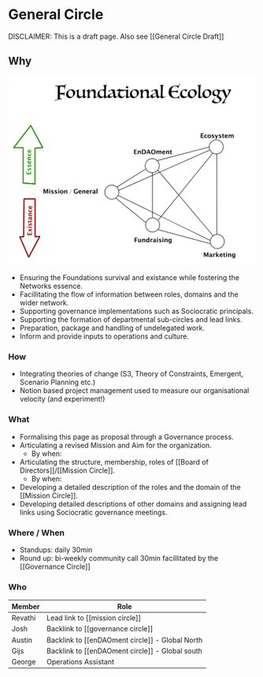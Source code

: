 # General Circle
DISCLAIMER: This is a draft page. 
Also see [[General Circle Draft]]

## Why
![](assets/FoundationalEcologySmall.jpg)
- Ensuring the Foundations survival and existance while fostering the Networks essence.
- Facillitating the flow of information between roles, domains and the wider network.
- Supporting governance implementations such as Sociocratic principals.
- Supporting the formation of departmental sub-circles and lead links.
- Preparation, package and handling of undelegated work.
- Inform and provide inputs to operations and culture.

### How
- Integrating theories of change (S3, Theory of Constraints, Emergent, Scenario Planning etc.)
- Notion based project management used to measure our organisational velocity (and experiment!)

### What 
- Formalising this page as proposal through a Governance process.
- Articulating a revised Mission and Aim for the organization.
	- By when: 
- Articulating the structure, membership, roles of [[Board of Directors]]/[[Mission Circle]].
	- By when:
- Developing a detailed description of the roles and the domain of the [[Mission Circle]].
- Developing detailed descriptions of other domains and assigning lead links using Sociocratic governance meetings.


### Where / When
- Standups: daily 30min
- Round up: bi-weekly community call 30min facillitated by the [[Governance Circle]]


### Who 
| Member | Role |
|---|---|
| Revathi | Lead link to [[mission circle]] |
| Josh | Backlink to [[governance circle]] |
| Austin | Backlink to [[enDAOment circle]] - Global North |
| Gijs | Backlink to [[enDAOment circle]] - Global south |
| George | Operations Assistant |